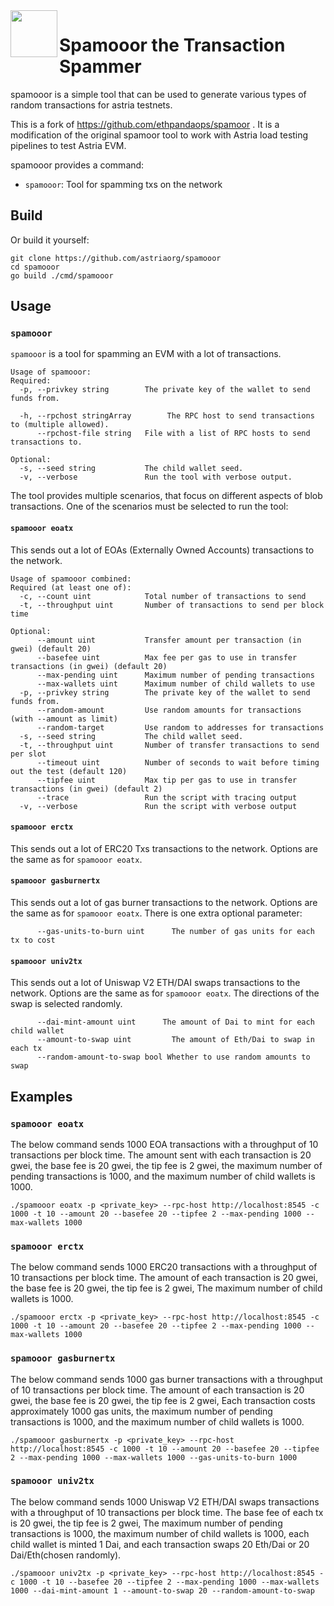 <img align="left" src="./.github/resources/goomy.png" width="75">
<h1>Spamooor the Transaction Spammer</h1>

spamooor is a simple tool that can be used to generate various types of random transactions for astria testnets.

This is a fork of https://github.com/ethpandaops/spamoor . It is a modification of the original spamoor tool to work with Astria load testing pipelines to test Astria EVM.

spamooor provides a command:
* `spamooor`: Tool for spamming txs on the network

## Build

Or build it yourself:

```
git clone https://github.com/astriaorg/spamooor
cd spamooor
go build ./cmd/spamooor
```



## Usage

### `spamooor`
`spamooor` is a tool for spamming an EVM with a lot of transactions.

```
Usage of spamooor:
Required:
  -p, --privkey string        The private key of the wallet to send funds from.
  
  -h, --rpchost stringArray        The RPC host to send transactions to (multiple allowed).
      --rpchost-file string   File with a list of RPC hosts to send transactions to.
      
Optional:
  -s, --seed string           The child wallet seed.
  -v, --verbose               Run the tool with verbose output.
```

The tool provides multiple scenarios, that focus on different aspects of blob transactions. One of the scenarios must be selected to run the tool:

#### `spamooor eoatx`

This sends out a lot of EOAs (Externally Owned Accounts) transactions to the network.

```
Usage of spamooor combined:
Required (at least one of):
  -c, --count uint            Total number of transactions to send
  -t, --throughput uint       Number of transactions to send per block time
  
Optional:
      --amount uint           Transfer amount per transaction (in gwei) (default 20)
      --basefee uint          Max fee per gas to use in transfer transactions (in gwei) (default 20)
      --max-pending uint      Maximum number of pending transactions
      --max-wallets uint      Maximum number of child wallets to use
  -p, --privkey string        The private key of the wallet to send funds from.
      --random-amount         Use random amounts for transactions (with --amount as limit)
      --random-target         Use random to addresses for transactions
  -s, --seed string           The child wallet seed.
  -t, --throughput uint       Number of transfer transactions to send per slot
      --timeout uint          Number of seconds to wait before timing out the test (default 120)
      --tipfee uint           Max tip per gas to use in transfer transactions (in gwei) (default 2)
      --trace                 Run the script with tracing output
  -v, --verbose               Run the script with verbose output
```

#### `spamooor erctx`

This sends out a lot of ERC20 Txs transactions to the network. Options are the same as for `spamooor eoatx`.

#### `spamooor gasburnertx`

This sends out a lot of gas burner transactions to the network. Options are the same as for `spamooor eoatx`.
There is one extra optional parameter:

```
      --gas-units-to-burn uint      The number of gas units for each tx to cost
```

#### `spamooor univ2tx`

This sends out a lot of Uniswap V2 ETH/DAI swaps transactions to the network. Options are the same as for `spamooor eoatx`.
The directions of the swap is selected randomly.

```
      --dai-mint-amount uint      The amount of Dai to mint for each child wallet
      --amount-to-swap uint         The amount of Eth/Dai to swap in each tx
      --random-amount-to-swap bool Whether to use random amounts to swap
```

## Examples

### `spamooor eoatx`

The below command sends 1000 EOA transactions with a throughput of 10 transactions per block time. The amount sent with each transaction is 20 gwei, the base fee is 20 gwei, the tip fee is 2 gwei, 
the maximum number of pending transactions is 1000, and the maximum number of child wallets is 1000.

```
./spamooor eoatx -p <private_key> --rpc-host http://localhost:8545 -c 1000 -t 10 --amount 20 --basefee 20 --tipfee 2 --max-pending 1000 --max-wallets 1000
```

### `spamooor erctx`

The below command sends 1000 ERC20 transactions with a throughput of 10 transactions per block time. The amount of each transaction is 20 gwei, the base fee is 20 gwei, the tip fee is 2 gwei,
The maximum number of child wallets is 1000.

```
./spamooor erctx -p <private_key> --rpc-host http://localhost:8545 -c 1000 -t 10 --amount 20 --basefee 20 --tipfee 2 --max-pending 1000 --max-wallets 1000
```

### `spamooor gasburnertx`

The below command sends 1000 gas burner transactions with a throughput of 10 transactions per block time. The amount of each transaction is 20 gwei, the base fee is 20 gwei, the tip fee is 2 gwei,
Each transaction costs approximately 1000 gas units, the maximum number of pending transactions is 1000, and the maximum number of child wallets is 1000.

```
./spamooor gasburnertx -p <private_key> --rpc-host http://localhost:8545 -c 1000 -t 10 --amount 20 --basefee 20 --tipfee 2 --max-pending 1000 --max-wallets 1000 --gas-units-to-burn 1000
```

### `spamooor univ2tx`

The below command sends 1000 Uniswap V2 ETH/DAI swaps transactions with a throughput of 10 transactions per block time. The base fee of each tx is 20 gwei, the tip fee is 2 gwei,
The maximum number of pending transactions is 1000, the maximum number of child wallets is 1000, each child wallet is minted 1 Dai, and each transaction swaps 20 Eth/Dai or 20 Dai/Eth(chosen randomly). 

```
./spamooor univ2tx -p <private_key> --rpc-host http://localhost:8545 -c 1000 -t 10 --basefee 20 --tipfee 2 --max-pending 1000 --max-wallets 1000 --dai-mint-amount 1 --amount-to-swap 20 --random-amount-to-swap
```

